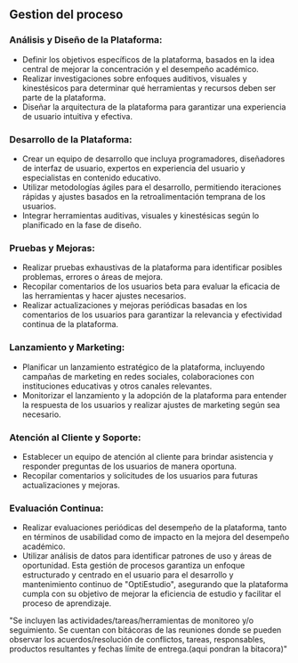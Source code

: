 ## Gestion del proceso

### Análisis y Diseño de la Plataforma:
+ Definir los objetivos específicos de la plataforma, basados en la idea central de
mejorar la concentración y el desempeño académico.
+ Realizar investigaciones sobre enfoques auditivos, visuales y kinestésicos para
determinar qué herramientas y recursos deben ser parte de la plataforma.
+ Diseñar la arquitectura de la plataforma para garantizar una experiencia de usuario
intuitiva y efectiva.

### Desarrollo de la Plataforma:
+ Crear un equipo de desarrollo que incluya programadores, diseñadores de interfaz
de usuario, expertos en experiencia del usuario y especialistas en contenido
educativo.
+ Utilizar metodologías ágiles para el desarrollo, permitiendo iteraciones rápidas y
ajustes basados en la retroalimentación temprana de los usuarios.
+ Integrar herramientas auditivas, visuales y kinestésicas según lo planificado en la
fase de diseño.

### Pruebas y Mejoras:
+ Realizar pruebas exhaustivas de la plataforma para identificar posibles problemas,
errores o áreas de mejora.
+ Recopilar comentarios de los usuarios beta para evaluar la eficacia de las
herramientas y hacer ajustes necesarios.
+ Realizar actualizaciones y mejoras periódicas basadas en los comentarios de los
usuarios para garantizar la relevancia y efectividad continua de la plataforma.

### Lanzamiento y Marketing:
+ Planificar un lanzamiento estratégico de la plataforma, incluyendo campañas de
marketing en redes sociales, colaboraciones con instituciones educativas y otros
canales relevantes.
+ Monitorizar el lanzamiento y la adopción de la plataforma para entender la
respuesta de los usuarios y realizar ajustes de marketing según sea necesario.

### Atención al Cliente y Soporte:
+ Establecer un equipo de atención al cliente para brindar asistencia y responder
preguntas de los usuarios de manera oportuna.
+ Recopilar comentarios y solicitudes de los usuarios para futuras actualizaciones y
mejoras.

### Evaluación Continua:
+ Realizar evaluaciones periódicas del desempeño de la plataforma, tanto en términos
de usabilidad como de impacto en la mejora del desempeño académico.
+ Utilizar análisis de datos para identificar patrones de uso y áreas de oportunidad.
Esta gestión de procesos garantiza un enfoque estructurado y centrado en el usuario para el
desarrollo y mantenimiento continuo de "OptiEstudio", asegurando que la plataforma
cumpla con su objetivo de mejorar la eficiencia de estudio y facilitar el proceso de
aprendizaje.

"Se incluyen las actividades/tareas/herramientas de monitoreo y/o seguimiento. Se cuentan con bitácoras de las reuniones donde se pueden observar los acuerdos/resolución de conflictos, tareas, responsables, productos resultantes y fechas límite de entrega.(aqui pondran la bitacora)"
